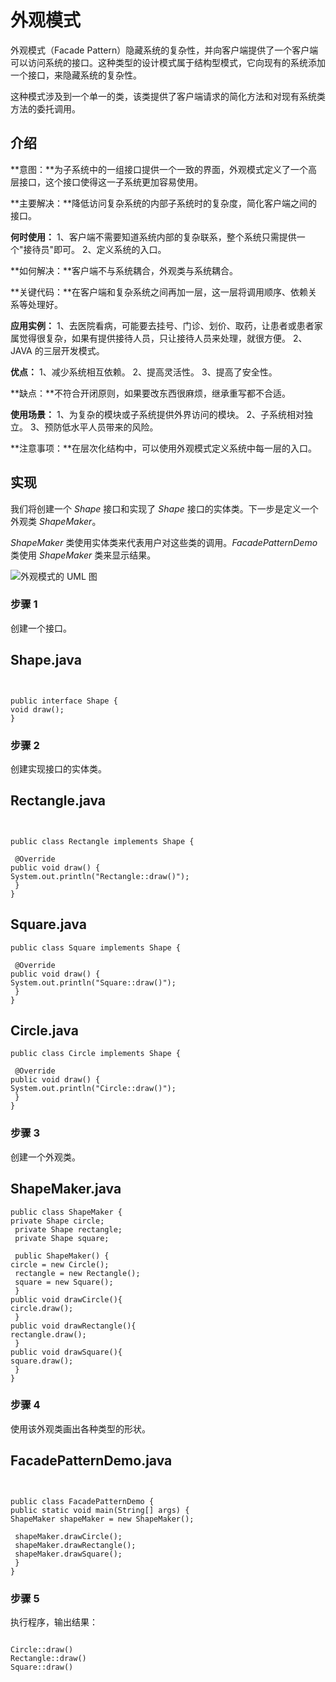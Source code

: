 # 外观模式


外观模式（Facade Pattern）隐藏系统的复杂性，并向客户端提供了一个客户端可以访问系统的接口。这种类型的设计模式属于结构型模式，它向现有的系统添加一个接口，来隐藏系统的复杂性。


这种模式涉及到一个单一的类，该类提供了客户端请求的简化方法和对现有系统类方法的委托调用。


## 介绍


**意图：**为子系统中的一组接口提供一个一致的界面，外观模式定义了一个高层接口，这个接口使得这一子系统更加容易使用。


**主要解决：**降低访问复杂系统的内部子系统时的复杂度，简化客户端之间的接口。


**何时使用：**
1、客户端不需要知道系统内部的复杂联系，整个系统只需提供一个"接待员"即可。
2、定义系统的入口。



**如何解决：**客户端不与系统耦合，外观类与系统耦合。


**关键代码：**在客户端和复杂系统之间再加一层，这一层将调用顺序、依赖关系等处理好。


**应用实例：**
1、去医院看病，可能要去挂号、门诊、划价、取药，让患者或患者家属觉得很复杂，如果有提供接待人员，只让接待人员来处理，就很方便。
2、JAVA 的三层开发模式。



**优点：**
1、减少系统相互依赖。
2、提高灵活性。
3、提高了安全性。



**缺点：**不符合开闭原则，如果要改东西很麻烦，继承重写都不合适。


**使用场景：**
1、为复杂的模块或子系统提供外界访问的模块。
2、子系统相对独立。
3、预防低水平人员带来的风险。



**注意事项：**在层次化结构中，可以使用外观模式定义系统中每一层的入口。


## 实现


我们将创建一个 *Shape* 接口和实现了 *Shape* 接口的实体类。下一步是定义一个外观类 *ShapeMaker*。


*ShapeMaker* 类使用实体类来代表用户对这些类的调用。*FacadePatternDemo* 类使用 *ShapeMaker* 类来显示结果。


![外观模式的 UML 图](https://www.runoob.com/wp-content/uploads/2014/08/20201015-facade.svg)
### 步骤 1


创建一个接口。



## Shape.java

```


public interface Shape {
void draw();
}
```



### 步骤 2


创建实现接口的实体类。



## Rectangle.java

```


public class Rectangle implements Shape {

 @Override
public void draw() {
System.out.println("Rectangle::draw()");
 }
}
```




## Square.java



```
public class Square implements Shape {

 @Override
public void draw() {
System.out.println("Square::draw()");
 }
}
```




## Circle.java



```
public class Circle implements Shape {

 @Override
public void draw() {
System.out.println("Circle::draw()");
 }
}
```



### 步骤 3


创建一个外观类。



## ShapeMaker.java



```
public class ShapeMaker {
private Shape circle;
 private Shape rectangle;
 private Shape square;

 public ShapeMaker() {
circle = new Circle();
 rectangle = new Rectangle();
 square = new Square();
 }
public void drawCircle(){
circle.draw();
 }
public void drawRectangle(){
rectangle.draw();
 }
public void drawSquare(){
square.draw();
 }
}
```



### 步骤 4


使用该外观类画出各种类型的形状。



## FacadePatternDemo.java

```


public class FacadePatternDemo {
public static void main(String[] args) {
ShapeMaker shapeMaker = new ShapeMaker();

 shapeMaker.drawCircle();
 shapeMaker.drawRectangle();
 shapeMaker.drawSquare(); 
 }
}
```



### 步骤 5


执行程序，输出结果：



```

Circle::draw()
Rectangle::draw()
Square::draw()

```



